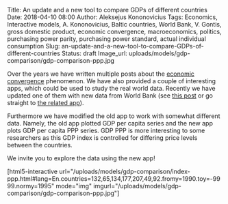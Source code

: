 Title: An update and a new tool to compare GDPs of different countries
Date: 2018-04-10 08:00
Author: Aleksejus Kononovicius
Tags: Economics, Interactive models, A. Kononovicius, Baltic countries, World Bank, V. Gontis, gross domestic product, economic convergence, macroeconomics, politics, purchasing power parity, purchasing power standard, actual individual consumption
Slug: an-update-and-a-new-tool-to-compare-GDPs-of-different-countries
Status: draft
Image_url: uploads/models/gdp-comparison/gdp-comparison-ppp.jpg

Over the years we have written multiple posts about the
[economic convergence](/tag/economic-convergence) phenomenon. We have also
provided a couple of interesting apps, which could be used to study the real
world data. Recently we have updated one of them with new data from World Bank
(see [this post]({filename}/articles/2013/the-phenomenon-of-economic-growth-of-baltic-states.md)
or go straight to [the related app](http://rf.mokslasplius.lt/uploads/models/gdp-comparison/#lang=En)).

Furthermore we have modified the old app to work with somewhat different data.
Namely, the old app plotted GDP per capita series and the new app plots GDP per
capita PPP series. GDP PPP is more interesting to some researchers as this GDP
index is controlled for differing price levels between the countries. 

We invite you to explore the data using the new app!

[html5-interactive
url="/uploads/models/gdp-comparison/index-ppp.html\#lang=En.countries=132,65,134,177,207,49,92.fromy=1990.toy=-9999.normy=1995"
mode="img" imgurl="/uploads/models/gdp-comparison/gdp-comparison-ppp.jpg"]

 
